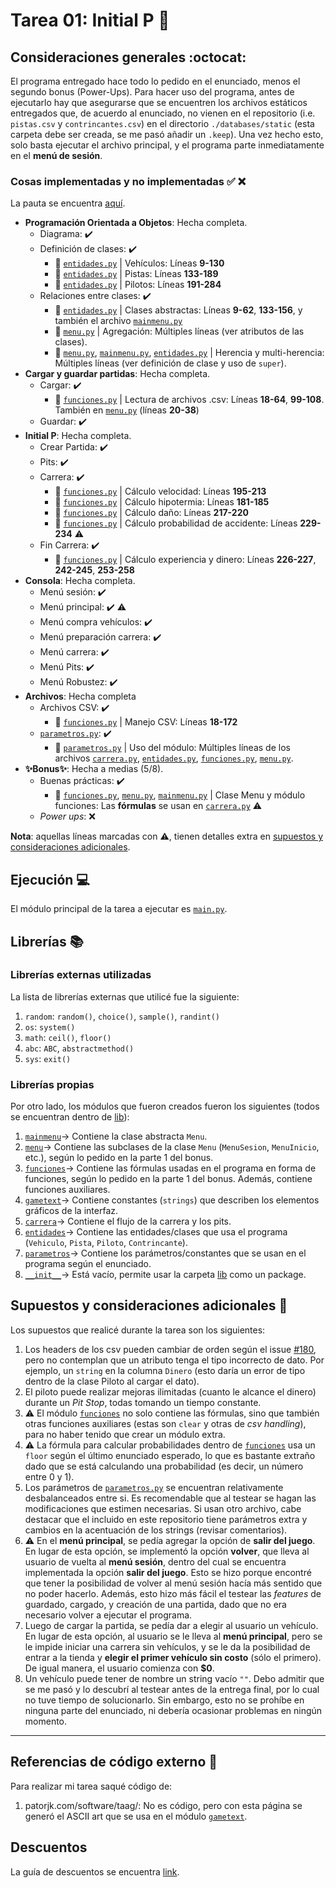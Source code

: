 # Tarea 01: Initial P :school_satchel:

## Consideraciones generales :octocat:

El programa entregado hace todo lo pedido en el enunciado, menos el segundo bonus (Power-Ups). Para hacer uso del programa, antes de ejecutarlo hay que asegurarse que se encuentren los archivos estáticos entregados que, de acuerdo al enunciado, no vienen en el repositorio (i.e. ```pistas.csv``` y ```contrincantes.csv```) en el directorio ```./databases/static``` (esta carpeta debe ser creada, se me pasó añadir un ```.keep```). Una vez hecho esto, solo basta ejecutar el archivo principal, y el programa parte inmediatamente en el **menú de sesión**.


### Cosas implementadas y no implementadas :white_check_mark: :x:

La pauta se encuentra [aquí](https://docs.google.com/spreadsheets/u/1/d/1SgNPF-wmvrBQ6HNAKa9fM_VBH0cTcX1gHbcQ3K74P3M/edit?usp=sharing).

* **Programación Orientada a Objetos**: Hecha completa.
    * Diagrama: :heavy_check_mark:
    * Definición de clases: :heavy_check_mark:
        * :ledger: [```entidades.py```](lib/entidades.py) | Vehículos: Líneas **9-130**
        * :ledger: [```entidades.py```](lib/entidades.py) | Pistas: Líneas **133-189**
        * :ledger: [```entidades.py```](lib/entidades.py) | Pilotos: Líneas **191-284**
    * Relaciones entre clases: :heavy_check_mark:
        * :ledger: [```entidades.py```](lib/entidades.py) | Clases abstractas: Líneas **9-62**, **133-156**, y también el archivo [``mainmenu.py``](lib/mainmenu.py)
        * :ledger: [```menu.py```](lib/menu.py) | Agregación: Múltiples líneas (ver atributos de las clases).
        * :ledger: [```menu.py```](lib/menu.py), [```mainmenu.py```](lib/menumenu.py), [```entidades.py```](lib/entidades.py) | Herencia y multi-herencia: Múltiples líneas (ver definición de clase y uso de ``super``).
* **Cargar y guardar partidas**: Hecha completa.
    * Cargar: :heavy_check_mark:
        * :ledger: [```funciones.py```](lib/funciones.py) | Lectura de archivos .csv: Líneas **18-64**, **99-108**. También en [```menu.py```](lib/menu.py) (líneas **20-38**)
    * Guardar: :heavy_check_mark:
* **Initial P**: Hecha completa.
    * Crear Partida: :heavy_check_mark:
    * Pits: :heavy_check_mark:
    * Carrera: :heavy_check_mark:
        * :ledger: [```funciones.py```](lib/funciones.py) | Cálculo velocidad: Líneas **195-213**
        * :ledger: [```funciones.py```](lib/funciones.py) | Cálculo hipotermia: Líneas **181-185**
        * :ledger: [```funciones.py```](lib/funciones.py) | Cálculo daño: Líneas **217-220**
        * :ledger: [```funciones.py```](lib/funciones.py) | Cálculo probabilidad de accidente: Líneas **229-234** :warning:
    * Fin Carrera: :heavy_check_mark:
        * :ledger: [```funciones.py```](lib/funciones.py) | Cálculo experiencia y dinero: Líneas **226-227**, **242-245**, **253-258**
* **Consola**: Hecha completa.
    * Menú sesión: :heavy_check_mark:
    * Menú principal: :heavy_check_mark: :warning:
    * Menú compra vehículos: :heavy_check_mark:
    * Menú preparación carrera: :heavy_check_mark:
    * Menú carrera: :heavy_check_mark:
    * Menú Pits: :heavy_check_mark:
    * Menú Robustez: :heavy_check_mark:
* **Archivos**: Hecha completa
    * Archivos CSV: :heavy_check_mark:
        * :ledger: [```funciones.py```](lib/funciones.py) | Manejo CSV: Líneas **18-172**
    * [```parametros.py```](lib/parametros.py): :heavy_check_mark:
        * :ledger: [```parametros.py```](lib/parametros.py) | Uso del módulo: Múltiples líneas de los archivos [```carrera.py```](lib/carrera.py), [```entidades.py```](lib/entidades.py), [```funciones.py```](lib/funciones.py), [```menu.py```](lib/carrera.py). 
* **:sparkles:Bonus:sparkles:**: Hecha a medias (5/8).
    * Buenas prácticas: :heavy_check_mark:
        * :ledger: [```funciones.py```](lib/funciones.py), [```menu.py```](lib/menu.py), [```mainmenu.py```](lib/mainmenu.py) | Clase Menu y módulo funciones: Las **fórmulas** se usan en [```carrera.py```](lib/carrera.py) :warning:
    * *Power ups*: :x:

**Nota**: aquellas líneas marcadas con :warning:, tienen detalles extra en [supuestos y consideraciones adicionales](#Supuestos-y-consideraciones-adicionales-:thinking:).


## Ejecución :computer:
El módulo principal de la tarea a ejecutar es  [```main.py```](main.py).


## Librerías :books:
### Librerías externas utilizadas

La lista de librerías externas que utilicé fue la siguiente:

1. ```random```: ```random()```, ```choice()```, ```sample()```, ```randint()```
2. ```os```: ```system()```
3. ```math```: ```ceil()```, ```floor()```
4. ```abc```: ```ABC```, ```abstractmethod()```
4. ```sys```: ```exit()```

### Librerías propias
Por otro lado, los módulos que fueron creados fueron los siguientes (todos se encuentran dentro de [lib](./lib)):

1. [```mainmenu```](lib/mainmenu.py)-> Contiene la clase abstracta ```Menu```.
2. [```menu```](lib/menu.py)-> Contiene las subclases de la clase ```Menu``` (```MenuSesion```, ```MenuInicio```, etc.), según lo pedido en la parte 1 del bonus.
3. [```funciones```](lib/funciones.py)-> Contiene las fórmulas usadas en el programa en forma de funciones, según lo pedido en la parte 1 del bonus. Además, contiene funciones auxiliares.
4. [```gametext```](lib/gametext.py)-> Contiene constantes (```strings```) que describen los elementos gráficos de la interfaz.
5. [```carrera```](lib/carrera.py)-> Contiene el flujo de la carrera y los pits.
6. [```entidades```](lib/entidades.py)-> Contiene las entidades/clases que usa el programa (```Vehiculo```, ```Pista```, ```Piloto```, ```Contrincante```).
7. [```parametros```](lib/parametros.py)-> Contiene los parámetros/constantes que se usan en el programa según el enunciado.
8. [```__init__```](lib/__init__.py)-> Está vacío, permite usar la carpeta [lib](./lib) como un package.


## Supuestos y consideraciones adicionales :thinking:
Los supuestos que realicé durante la tarea son los siguientes:

1. Los headers de los csv pueden cambiar de orden según el issue [#180](https://github.com/IIC2233/syllabus/issues/180), pero no contemplan que un atributo tenga el tipo incorrecto de dato. Por ejemplo, un ```string``` en la columna ```Dinero``` (esto daría un error de tipo dentro de la clase Piloto al cargar el dato).
2. El piloto puede realizar mejoras ilimitadas (cuanto le alcance el dinero) durante un *Pit Stop*, todas tomando un tiempo constante.
3. :warning: El módulo [```funciones```](./lib/funciones.py) no solo contiene las fórmulas, sino que también otras funciones auxiliares (estas son ```clear``` y otras de *csv handling*), para no haber tenido que crear un módulo extra.
4. :warning: La fórmula para calcular probabilidades dentro de [```funciones```](./lib/funciones.py) usa un ```floor``` según el último enunciado esperado, lo que es bastante extraño dado que se está calculando una probabilidad (es decir, un número entre 0 y 1).
5. Los parámetros de [```parametros.py```](./lib/parametros.py) se encuentran relativamente desbalanceados entre si. Es recomendable que al testear se hagan las modificaciones que estimen necesarias. Si usan otro archivo, cabe destacar que el incluido en este repositorio tiene parámetros extra y cambios en la acentuación de los strings (revisar comentarios).
6. :warning: En el **menú principal**, se pedía agregar la opción de **salir del juego**. En lugar de esta opción, se implementó la opción **volver**, que lleva al usuario de vuelta al **menú sesión**, dentro del cual se encuentra implementada la opción **salir del juego**. Esto se hizo porque encontré que tener la posibilidad de volver al menú sesión hacía más sentido que no poder hacerlo. Además, esto hizo más fácil el testear las *features* de guardado, cargado, y creación de una partida, dado que no era necesario volver a ejecutar el programa.
7. Luego de cargar la partida, se pedía dar a elegir al usuario un vehículo. En lugar de esta opción, al usuario se le lleva al **menú principal**, pero se le impide iniciar una carrera sin vehículos, y se le da la posibilidad de entrar a la tienda y **elegir el primer vehículo sin costo** (sólo el primero). De igual manera, el usuario comienza con **$0**.
8. Un vehículo puede tener de nombre un string vacío ```""```. Debo admitir que se me pasó y lo descubrí al testear antes de la entrega final, por lo cual no tuve tiempo de solucionarlo. Sin embargo, esto no  se prohíbe en ninguna parte del enunciado, ni debería ocasionar problemas en ningún momento.


-------


## Referencias de código externo :book:

Para realizar mi tarea saqué código de:
1. patorjk.com/software/taag/: No es código, pero con esta página se generó el ASCII art que se usa en el módulo [```gametext```](lib/gametext.py).



## Descuentos
La guía de descuentos se encuentra [link](https://github.com/IIC2233/syllabus/blob/master/Tareas/Descuentos.md).